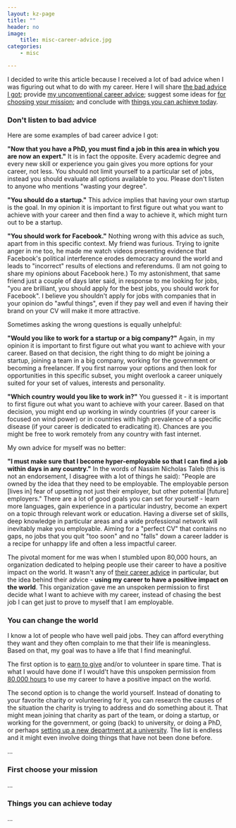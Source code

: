 ```yaml
---
layout: kz-page
title: ""
header: no
image:
    title: misc-career-advice.jpg
categories:
    - misc

---
```


I decided to write this article because I received a lot of bad advice when I was figuring out what to do with my career.
Here I will share <a href="/misc/unconventional-career-advice/#bad-advice" target="_self">the bad advice I got</a>; provide <a href="/misc/unconventional-career-advice/#good-advice" target="_self">my unconventional career advice</a>; suggest some ideas for <a href="/misc/unconventional-career-advice/#direction" target="_self">for choosing your mission</a>; and conclude with <a href="/misc/unconventional-career-advice/#today" target="_self">things you can achieve today</a>.

### <a name="bad-advice"></a>Don't listen to bad advice

Here are some examples of bad career advice I got:

**"Now that you have a PhD, you must find a job in this area in which you are now an expert."**
It is in fact the opposite.
Every academic degree and every new skill or experience you gain gives you more options for your career, not less.
You should not limit yourself to a particular set of jobs, instead you should evaluate all options available to you.
Please don't listen to anyone who mentions "wasting your degree".

**"You should do a startup."**
This advice implies that having your own startup is the goal.
In my opinion it is important to first figure out what you want to achieve with your career and then find a way to achieve it, which might turn out to be a startup.

**"You should work for Facebook."** 
Nothing wrong with this advice as such, apart from in this specific context.
My friend was furious.
Trying to ignite anger in me too, he made me watch videos presenting evidence that Facebook's political interference erodes democracy around the world and leads to "incorrect" results of elections and referendums.
(I am not going to share my opinions about Facebook here.)
To my astonishment, that same friend just a couple of days later said, in response to me looking for jobs, "you are brilliant, you should apply for the best jobs, you should work for Facebook". 
I believe you shouldn't apply for jobs with companies that in your opinion do "awful things", even if they pay well and even if having their brand on your CV will make it more attractive.

Sometimes asking the wrong questions is equally unhelpful:

**"Would you like to work for a startup or a big company?"** 
Again, in my opinion it is important to first figure out what you want to achieve with your career.
Based on that decision, the right thing to do might be joining a startup, joining a team in a big company, working for the government or becoming a freelancer. 
If you first narrow your options and then look for opportunities in this specific subset, you might overlook a career uniquely suited for your set of values, interests and personality.

**"Which country would you like to work in?"** 
You guessed it - it is important to first figure out what you want to achieve with your career.
Based on that decision, you might end up working in windy countries (if your career is focused on wind power) or in countries with high prevalence of a specific disease (if your career is dedicated to eradicating it).
Chances are you might be free to work remotely from any country with fast internet.

My own advice for myself was no better:

**"I must make sure that I become hyper-employable so that I can find a job within days in any country."** 
In the words of Nassim Nicholas Taleb (this is not an endorsement, I disagree with a lot of things he said): "People are owned by the idea that they need to be employable. The employable person [lives in] fear of upsetting not just their employer, but other potential [future] employers."
There are a lot of good goals you can set for yourself - learn more languages, gain experience in a particular industry, become an expert on a topic through relevant work or education.
Having a diverse set of skills, deep knowledge in particular areas and a wide professional network will inevitably make you employable.
Aiming for a "perfect CV" that contains no gaps, no jobs that you quit "too soon" and no "falls" down a career ladder is a recipe for unhappy life and often a less impactful career.

The pivotal moment for me was when I stumbled upon 80,000 hours, an organization dedicated to helping people use their career to have a positive impact on the world.
It wasn't any of [their career advice][1] in particular, but the idea behind their advice - **using my career to have a positive impact on the world**.
This organization gave me an unspoken permission to first decide what I want to achieve with my career, instead of chasing the best job I can get just to prove to myself that I am employable.



### <a name="good-advice"></a>You can change the world

I know a lot of people who have well paid jobs.
They can afford everything they want and they often complain to me that their life is meaningless.
Based on that, my goal was to have a life that I find meaningful. 

The first option is to [earn to give][2] and/or to volunteer in spare time.
That is what I would have done if I would't have this unspoken permission from [80,000 hours][3] to use my career to have a positive impact on the world.

The second option is to change the world yourself. 
Instead of donating to your favorite charity or volunteering for it, you can research the causes of the situation the charity is trying to address and do something about it.
That might mean joining that charity as part of the team, or doing a startup, or working for the government, or going (back) to university, or doing a PhD, or perhaps [setting up a new department at a university][4]. 
The list is endless and it might even involve doing things that have not been done before.

...

<!-- Once you've chosen you mission (more on that in the next section), the next step might be to get a job. 
My advice is to look for organisation you might want to work with, not for open positions listed online.
I've heard from a lot of people both in industry and in academia that finding a job is increadibly hard. 
I would believe them, if it wouldn't be for my conversations with CEOs and PIs 





rory - choices in wrong order






NOT PASSIVE

eventually win the T-shirt that YC bestows upon companies achieving liquidity by buyout or IPO: “I built something someone wants.”

no jobs, no candidates

don't apply for jobs

or for only 1 job




YOU
https://youtu.be/Xdhmgp4IUL0 - forget the ropes
https://youtu.be/P3fIZuW9P_M - "marry yourself"


Nothing wrong with first option.
if NOT, see last section of this article

 -->




### <a name="direction"></a>First choose your mission

...

### <a name="today"></a>Things you can achieve today


...








<!-- 



How to choose a field

Important not interesting

    Climate, mental health, education

    best explore

    for example: 
    Long-term storage of digital data - Costs of storing movies https://spectrum.ieee.org/computing/it/the-lost-picture-show-hollywood-archivists-cant-outpace-obsolescence
    Space debri (space environmentalism)

    Universal basic internet
    What Does 1GB of Mobile Data Cost in Every Country? https://www.visualcapitalist.com/cost-of-mobile-data-worldwide/

    Forensic Architecture https://forensic-architecture.org/ - investigations using modern tech

    Modvion https://www.modvion.com/
    Swedish company Modvion unveiled the world’s first wooden wind turbine on an island outside Gothenburg in May. https://electrek.co/2020/05/07/sweden-erects-first-wooden-wind-turbine/


    We need a science of the night https://www.nature.com/articles/d41586-019-03836-2




    "The Frontiers of Impact Tech" report by Good Tech Lab https://www.goodtechlab.io/reports
    Good Tech Lab is a research and innovation firm focused on the moonshots of the 21st century - reversing climate change while ensuring people and nature thrive. https://www.goodtechlab.io (Paris, Barcelona and Berlin) - READ their report (part 2?)

    For careers in climate, Drawdown 2020 book https://drawdown.org/drawdown-review + https://www.youtube.com/watch?v=TSMJwhwIHaA
    Tackling Climate Change with Machine Learning https://arxiv.org/pdf/1906.05433.pdf

    from Dylan Davis https://www.dylandavis.net/projects/ - his project

    keep notes to combat "doing nothing" feeling + Workflowy




What can I do today?

that might take a while


    PRofile - LI, GitHub, ...
        Create a page on LI https://kinsta.com/blog/how-to-create-a-company-page-on-linkedin/#how-to-create
        Customise your LI URL https://www.topcv.co.uk/career-advice/customise-linkedin-profile-url

    Meet more new people

    Jobboards
        Job list (good for climate) https://climatebase.org/

        Jobs tackling the world’s most pressing problems  https://80000hours.org/job-board/

        https://otta.com/ for jobs in tech

    you might need to build something new...
Nonprofit incubators
Charity Entrepreneurship https://www.charityentrepreneurship.com/
Evidence Action https://www.evidenceaction.org/accelerator/
Carbon13 https://carbonthirteen.com


    Slack
        https://workonclimate.org/
    RSS -something outside your bubble

    

I give you permission if all you need is one


 -->

[1]: https://80000hours.org/career-planning/summary/
[2]: https://en.wikipedia.org/wiki/Earning_to_give
[3]: https://80000hours.org/
[4]: https://www.weforum.org/agenda/2022/01/mariana-mazzucato-on-rethinking-the-state/


